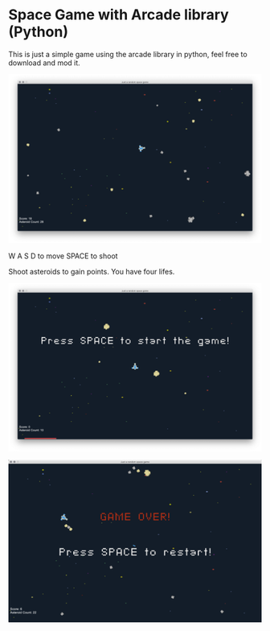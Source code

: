 # Space Game with Arcade library (Python)

This is just a simple game using the arcade library in python, feel free to download and mod it. 

![alt text](https://github.com/MatteoAlberghini/Arcade_Space_game/blob/master/space_game_main_screen.png)


W A S D to move
SPACE to shoot

Shoot asteroids to gain points. You have four lifes. 

![alt text](https://github.com/MatteoAlberghini/Arcade_Space_game/blob/master/space_game_start_screen.png)

![alt text](https://github.com/MatteoAlberghini/Arcade_Space_game/blob/master/space_game_end_screen.png)

